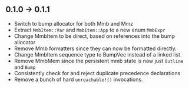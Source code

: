 
## 0.1.0 -> 0.1.1

+ Switch to bump allocator for both Mmb and Mmz
+ Extract `MmbItem::Var` and `MmbItem::App` to a new enum `MmbExpr`
+ Change MmbItem to be direct, based on references into the bump allocator
+ Remove Mmb formatters since they can now be formatted directly.
+ Change MmbItem sequence type to BumpVec instead of a linked list.
+ Remove MmbMem since the persistent mmb state is now just `Outline` and `Bump`
+ Consistently check for and reject duplicate precedence declarations
+ Remove a bunch of hard `unreachable!()` invocations.
